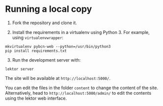 # Running a local copy

1. Fork the repository and clone it.

2. Install the requirements in a virtualenv using Python 3. For example, using `virtualenvwrapper`:

```
mkvirtualenv pybcn-web --python=/usr/bin/python3
pip install requirements.txt
```

3. Run the development server with:
```
lektor server
```
The site will be available at `http://localhost:5000/`.

You can edit the files in the folder `content` to change the content of the site. Alternatively, head to `http://localhost:5000/admin/` to edit the contents using the lektor web interface.


